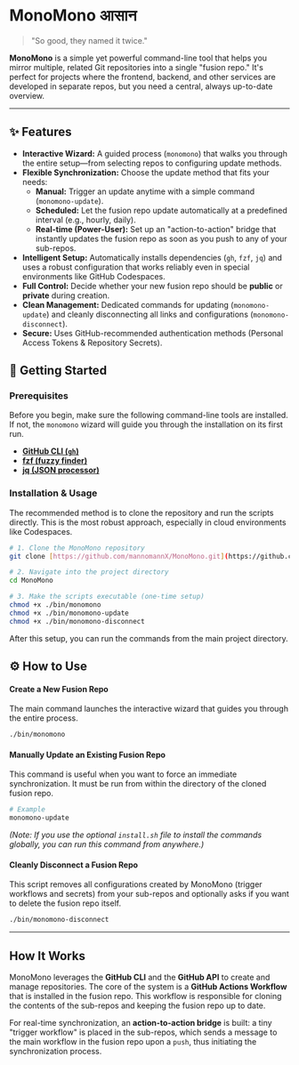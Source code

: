 # MonoMono  आसान

> "So good, they named it twice."

**MonoMono** is a simple yet powerful command-line tool that helps you mirror multiple, related Git repositories into a single "fusion repo." It's perfect for projects where the frontend, backend, and other services are developed in separate repos, but you need a central, always up-to-date overview.

---

## ✨ Features

* **Interactive Wizard:** A guided process (`monomono`) that walks you through the entire setup—from selecting repos to configuring update methods.
* **Flexible Synchronization:** Choose the update method that fits your needs:
    * **Manual:** Trigger an update anytime with a simple command (`monomono-update`).
    * **Scheduled:** Let the fusion repo update automatically at a predefined interval (e.g., hourly, daily).
    * **Real-time (Power-User):** Set up an "action-to-action" bridge that instantly updates the fusion repo as soon as you push to any of your sub-repos.
* **Intelligent Setup:** Automatically installs dependencies (`gh`, `fzf`, `jq`) and uses a robust configuration that works reliably even in special environments like GitHub Codespaces.
* **Full Control:** Decide whether your new fusion repo should be **public** or **private** during creation.
* **Clean Management:** Dedicated commands for updating (`monomono-update`) and cleanly disconnecting all links and configurations (`monomono-disconnect`).
* **Secure:** Uses GitHub-recommended authentication methods (Personal Access Tokens & Repository Secrets).

## 🚀 Getting Started

### Prerequisites

Before you begin, make sure the following command-line tools are installed. If not, the `monomono` wizard will guide you through the installation on its first run.

* [**GitHub CLI (`gh`)**](https://cli.github.com/)
* [**fzf (fuzzy finder)**](https://github.com/junegunn/fzf)
* [**jq (JSON processor)**](https://stedolan.github.io/jq/)

### Installation & Usage

The recommended method is to clone the repository and run the scripts directly. This is the most robust approach, especially in cloud environments like Codespaces.

```bash
# 1. Clone the MonoMono repository
git clone [https://github.com/mannomannX/MonoMono.git](https://github.com/mannomannX/MonoMono.git)

# 2. Navigate into the project directory
cd MonoMono

# 3. Make the scripts executable (one-time setup)
chmod +x ./bin/monomono
chmod +x ./bin/monomono-update
chmod +x ./bin/monomono-disconnect
```

After this setup, you can run the commands from the main project directory.

## ⚙️ How to Use

#### Create a New Fusion Repo
The main command launches the interactive wizard that guides you through the entire process.

```bash
./bin/monomono
```

#### Manually Update an Existing Fusion Repo
This command is useful when you want to force an immediate synchronization. It must be run from within the directory of the cloned fusion repo.

```bash
# Example
monomono-update
```
*(Note: If you use the optional `install.sh` file to install the commands globally, you can run this command from anywhere.)*

#### Cleanly Disconnect a Fusion Repo
This script removes all configurations created by MonoMono (trigger workflows and secrets) from your sub-repos and optionally asks if you want to delete the fusion repo itself.

```bash
./bin/monomono-disconnect
```

---

## How It Works

MonoMono leverages the **GitHub CLI** and the **GitHub API** to create and manage repositories. The core of the system is a **GitHub Actions Workflow** that is installed in the fusion repo. This workflow is responsible for cloning the contents of the sub-repos and keeping the fusion repo up to date.

For real-time synchronization, an **action-to-action bridge** is built: a tiny "trigger workflow" is placed in the sub-repos, which sends a message to the main workflow in the fusion repo upon a `push`, thus initiating the synchronization process.
